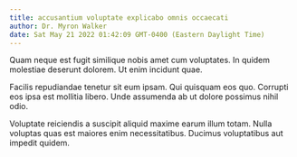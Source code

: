 ```yaml
---
title: accusantium voluptate explicabo omnis occaecati
author: Dr. Myron Walker
date: Sat May 21 2022 01:42:09 GMT-0400 (Eastern Daylight Time)
---
```

Quam neque est fugit similique nobis amet cum voluptates. In quidem molestiae deserunt dolorem. Ut enim incidunt quae.

 Facilis repudiandae tenetur sit eum ipsam. Qui quisquam eos quo. Corrupti eos ipsa est mollitia libero. Unde assumenda ab ut dolore possimus nihil odio.

 Voluptate reiciendis a suscipit aliquid maxime earum illum totam. Nulla voluptas quas est maiores enim necessitatibus. Ducimus voluptatibus aut impedit quidem.